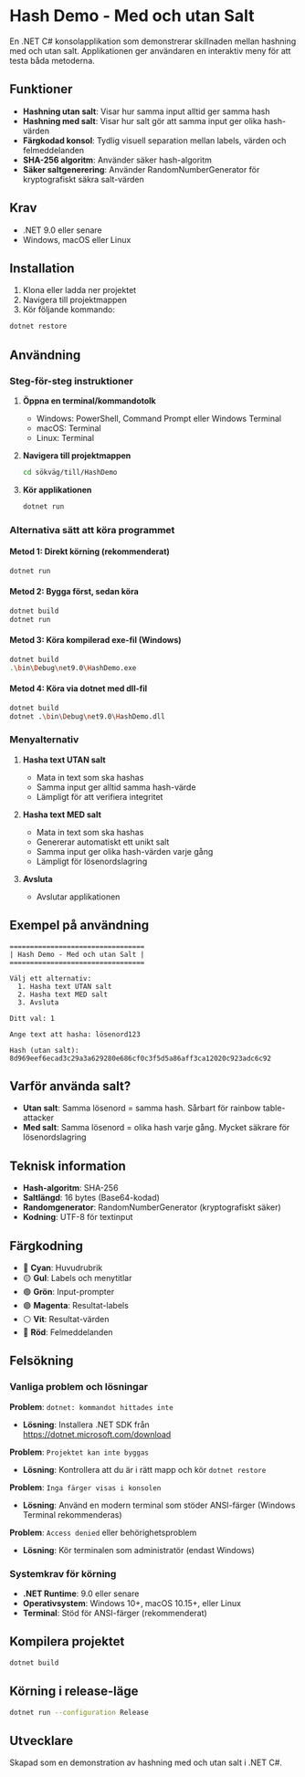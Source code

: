 # Hash Demo - Med och utan Salt

En .NET C# konsolapplikation som demonstrerar skillnaden mellan hashning med och utan salt. Applikationen ger användaren en interaktiv meny för att testa båda metoderna.

## Funktioner

- **Hashning utan salt**: Visar hur samma input alltid ger samma hash
- **Hashning med salt**: Visar hur salt gör att samma input ger olika hash-värden
- **Färgkodad konsol**: Tydlig visuell separation mellan labels, värden och felmeddelanden
- **SHA-256 algoritm**: Använder säker hash-algoritm
- **Säker saltgenerering**: Använder RandomNumberGenerator för kryptografiskt säkra salt-värden

## Krav

- .NET 9.0 eller senare
- Windows, macOS eller Linux

## Installation

1. Klona eller ladda ner projektet
2. Navigera till projektmappen
3. Kör följande kommando:

```bash
dotnet restore
```

## Användning

### Steg-för-steg instruktioner

1. **Öppna en terminal/kommandotolk**
   - Windows: PowerShell, Command Prompt eller Windows Terminal
   - macOS: Terminal
   - Linux: Terminal

2. **Navigera till projektmappen**
   ```bash
   cd sökväg/till/HashDemo
   ```

3. **Kör applikationen**
   ```bash
   dotnet run
   ```

### Alternativa sätt att köra programmet

#### Metod 1: Direkt körning (rekommenderat)
```bash
dotnet run
```

#### Metod 2: Bygga först, sedan köra
```bash
dotnet build
dotnet run
```

#### Metod 3: Köra kompilerad exe-fil (Windows)
```bash
dotnet build
.\bin\Debug\net9.0\HashDemo.exe
```

#### Metod 4: Köra via dotnet med dll-fil
```bash
dotnet build
dotnet .\bin\Debug\net9.0\HashDemo.dll
```

### Menyalternativ

1. **Hasha text UTAN salt**
   - Mata in text som ska hashas
   - Samma input ger alltid samma hash-värde
   - Lämpligt för att verifiera integritet

2. **Hasha text MED salt**
   - Mata in text som ska hashas
   - Genererar automatiskt ett unikt salt
   - Samma input ger olika hash-värden varje gång
   - Lämpligt för lösenordslagring

3. **Avsluta**
   - Avslutar applikationen

## Exempel på användning

```
=================================
| Hash Demo - Med och utan Salt |
=================================

Välj ett alternativ:
  1. Hasha text UTAN salt
  2. Hasha text MED salt
  3. Avsluta

Ditt val: 1

Ange text att hasha: lösenord123

Hash (utan salt): 8d969eef6ecad3c29a3a629280e686cf0c3f5d5a86aff3ca12020c923adc6c92
```

## Varför använda salt?

- **Utan salt**: Samma lösenord = samma hash. Sårbart för rainbow table-attacker
- **Med salt**: Samma lösenord = olika hash varje gång. Mycket säkrare för lösenordslagring

## Teknisk information

- **Hash-algoritm**: SHA-256
- **Saltlängd**: 16 bytes (Base64-kodad)
- **Randomgenerator**: RandomNumberGenerator (kryptografiskt säker)
- **Kodning**: UTF-8 för textinput

## Färgkodning

- 🔵 **Cyan**: Huvudrubrik
- 🟡 **Gul**: Labels och menytitlar
- 🟢 **Grön**: Input-prompter
- 🟣 **Magenta**: Resultat-labels
- ⚪ **Vit**: Resultat-värden
- 🔴 **Röd**: Felmeddelanden

## Felsökning

### Vanliga problem och lösningar

**Problem**: `dotnet: kommandot hittades inte`
- **Lösning**: Installera .NET SDK från https://dotnet.microsoft.com/download

**Problem**: `Projektet kan inte byggas`
- **Lösning**: Kontrollera att du är i rätt mapp och kör `dotnet restore`

**Problem**: `Inga färger visas i konsolen`
- **Lösning**: Använd en modern terminal som stöder ANSI-färger (Windows Terminal rekommenderas)

**Problem**: `Access denied` eller behörighetsproblem
- **Lösning**: Kör terminalen som administratör (endast Windows)

### Systemkrav för körning

- **.NET Runtime**: 9.0 eller senare
- **Operativsystem**: Windows 10+, macOS 10.15+, eller Linux
- **Terminal**: Stöd för ANSI-färger (rekommenderat)

## Kompilera projektet

```bash
dotnet build
```

## Körning i release-läge

```bash
dotnet run --configuration Release
```

## Utvecklare

Skapad som en demonstration av hashning med och utan salt i .NET C#.
